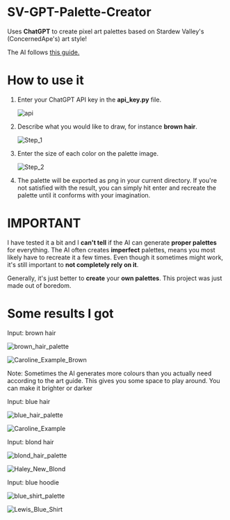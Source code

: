 # SV-GPT-Palette-Creator

Uses **ChatGPT** to create pixel art palettes based on Stardew Valley's (ConcernedApe's) art style!

The AI follows [this guide.](https://sundrop.kvdk.net/files/SundropArtGuide.pdf)

# How to use it

1. Enter your ChatGPT API key in the **api_key.py** file.

   ![api](https://user-images.githubusercontent.com/118611534/232614344-9cd79213-23ef-4d68-9afe-6c302cca541c.png)

2. Describe what you would like to draw, for instance **brown hair**.

   ![Step_1](https://user-images.githubusercontent.com/118611534/232614440-cbd6411d-82e9-4661-b661-8c53c03b2b53.png)

3. Enter the size of each color on the palette image.

   ![Step_2](https://user-images.githubusercontent.com/118611534/232614651-08751a47-e2bc-425b-a718-0fc5e777c366.png)

4. The palette will be exported as png in your current directory. If you're not satisfied with the result, you can simply hit enter and recreate the palette until it    conforms with your imagination.

# IMPORTANT

I have tested it a bit and I **can't tell** if the AI can generate **proper palettes** for everything. The AI often creates **imperfect** palettes, means you most likely have to recreate it a few times. Even though it sometimes might work, it's still important to **not completely rely on it**.  

Generally, it's just better to **create** your **own palettes**. This project was just made out of boredom.

# Some results I got

Input: brown hair

![brown_hair_palette](https://user-images.githubusercontent.com/118611534/232615678-73c9a99d-5601-46f2-8bac-0183c5fba6c9.png)

![Caroline_Example_Brown](https://user-images.githubusercontent.com/118611534/232615693-bbadb2f3-1e93-404b-934e-3846ee07abc9.png)

Note: Sometimes the AI generates more colours than you actually need according to the art guide. This gives you some space to play around. You can make it brighter or darker

Input: blue hair

![blue_hair_palette](https://user-images.githubusercontent.com/118611534/232616207-e3415f12-a2b9-47ab-9848-2231fb35da43.png)

![Caroline_Example](https://user-images.githubusercontent.com/118611534/232616243-2eebfaa9-8902-4d04-b0c8-ee788f150ef0.png)


Input: blond hair

![blond_hair_palette](https://user-images.githubusercontent.com/118611534/232616778-a1c2b663-7c12-4001-af57-df5ae6a26e34.png)

![Haley_New_Blond](https://user-images.githubusercontent.com/118611534/232616804-6f1716ed-200f-4f9e-9a72-81a244e220fd.png)


Input: blue hoodie

![blue_shirt_palette](https://user-images.githubusercontent.com/118611534/232616900-a45d77e1-9e85-450f-ba3a-a47833b255d8.png)

![Lewis_Blue_Shirt](https://user-images.githubusercontent.com/118611534/232616913-862ab1d6-c530-4a53-b5db-4cf6d87d15c4.png)

